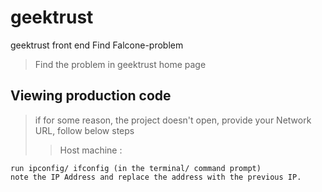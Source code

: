 # geektrust
geektrust front end Find Falcone-problem

> Find the problem in geektrust home page


## Viewing production code
> if for some reason, the project doesn't open, provide your Network URL, follow below steps
>>Host machine : 
```
run ipconfig/ ifconfig (in the terminal/ command prompt)
note the IP Address and replace the address with the previous IP.
```
